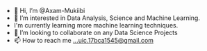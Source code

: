 - 👋 Hi, I’m @Axam-Mukiibi
- 👀 I’m interested in Data Analysis, Science and Machine Learning.
- I'm currently learning more machine learning techniques.
- 💞️ I’m looking to collaborate on any Data Science Projects
- 📫 How to reach me ...uic.17bca1545@gmail.com

<!---
Axam-Mukiibi/Axam-Mukiibi is a ✨ special ✨ repository because its `README.md` (this file) appears on your GitHub profile.
You can click the Preview link to take a look at your changes.
--->
